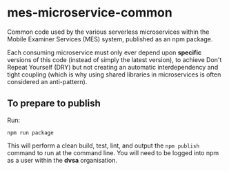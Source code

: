 # mes-microservice-common

Common code used by the various serverless microservices within the Mobile Examiner Services (MES) system, published as an npm package.

Each consuming microservice must only ever depend upon **specific** versions of this code (instead of simply the latest version), to achieve Don't Repeat Yourself (DRY) but not creating an automatic interdependency and tight coupling (which is why using shared libraries in microservices is often considered an anti-pattern).

## To prepare to publish
Run:

```
npm run package
```

This will perform a clean build, test, lint, and output the ```npm publish``` command to run at the command line.
You will need to be logged into npm as a user within the **dvsa** organisation.
